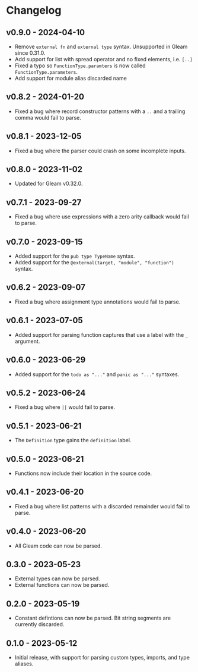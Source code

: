 # Changelog

## v0.9.0 - 2024-04-10

- Remove `external fn` and `external type` syntax. Unsupported in Gleam since 0.31.0.
- Add support for list with spread operator and no fixed elements, i.e. `[..]`
- Fixed a typo so `FunctionType.paramters` is now called `FunctionType.parameters`.
- Add support for module alias discarded name

## v0.8.2 - 2024-01-20

- Fixed a bug where record constructor patterns with a `..` and a trailing comma
  would fail to parse.

## v0.8.1 - 2023-12-05

- Fixed a bug where the parser could crash on some incomplete inputs.

## v0.8.0 - 2023-11-02

- Updated for Gleam v0.32.0.

## v0.7.1 - 2023-09-27

- Fixed a bug where use expressions with a zero arity callback would fail to
  parse.

## v0.7.0 - 2023-09-15

- Added support for the `pub type TypeName` syntax.
- Added support for the `@external(target, "module", "function")` syntax.

## v0.6.2 - 2023-09-07

- Fixed a bug where assignment type annotations would fail to parse.

## v0.6.1 - 2023-07-05

- Added support for parsing function captures that use a label with the `_`
  argument.

## v0.6.0 - 2023-06-29

- Added support for the `todo as "..."` and `panic as "..."` syntaxes.

## v0.5.2 - 2023-06-24

- Fixed a bug where `||` would fail to parse.

## v0.5.1 - 2023-06-21

- The `Definition` type gains the `definition` label.

## v0.5.0 - 2023-06-21

- Functions now include their location in the source code.

## v0.4.1 - 2023-06-20

- Fixed a bug where list patterns with a discarded remainder would fail to
  parse.

## v0.4.0 - 2023-06-20

- All Gleam code can now be parsed.

## 0.3.0 - 2023-05-23

- External types can now be parsed.
- External functions can now be parsed.

## 0.2.0 - 2023-05-19

- Constant defintions can now be parsed. Bit string segments are currently
  discarded.

## 0.1.0 - 2023-05-12

- Initial release, with support for parsing custom types, imports, and type
  aliases.
